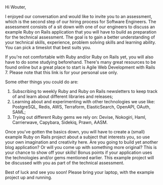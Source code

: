 Hi Wouter,

I enjoyed our conversation and would like to invite you to an assessment, which is the second step of our hiring process for Software Engineers. The assessment consists of a sit down with one of our engineers to discuss an example Ruby on Rails application that you will have to build as preparation for the technical assessment. The goal is to gain a better understanding of your technical skills, experience, problem solving skills and learning ability. You can pick a timeslot that best suits you.

If you're not comfortable with Ruby and/or Ruby on Rails yet, you will also have to do some studying beforehand. There's many great resources to be found online but a great place to start is Agile Web Development with Rails 7. Please note that this link is for your personal use only.

Some other things you could do are:

1. Subscribing to weekly Ruby and Ruby on Rails newsletters to keep track of and learn about different libraries and releases;
2. Learning about and experimenting with other technologies we use like: PostgreSQL, Redis, AWS, Terraform, ElasticSearch, OpenAPI, OAuth, SAML;
3. Trying out different Ruby gems we rely on: Devise, Nokogiri, Haml, Carrierwave, Capybara, Sidekiq, Prawn, AASM.

Once you've gotten the basics down, you will have to create a (small) example Ruby on Rails project about a subject that interests you, so use your own imagination and creativity here. Are you going to build yet another blog application? Or will you come up with something more original? This is your chance to show off your skills! Bonus points if your application uses the technologies and/or gems mentioned earlier. This example project will be discussed with you as part of the technical assessment.

Best of luck and see you soon! Please bring your laptop, with the example project up and running.